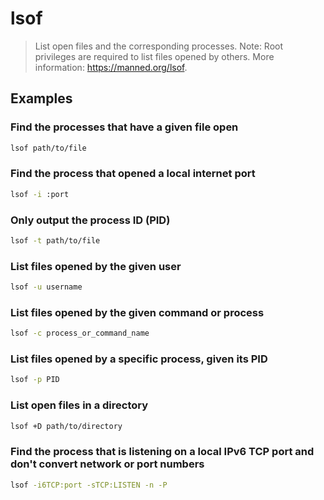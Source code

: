# lsof

> List open files and the corresponding processes. Note: Root privileges are required to list files opened by others. More information: <https://manned.org/lsof>.

## Examples

### Find the processes that have a given file open

```bash
lsof path/to/file
```

### Find the process that opened a local internet port

```bash
lsof -i :port
```

### Only output the process ID (PID)

```bash
lsof -t path/to/file
```

### List files opened by the given user

```bash
lsof -u username
```

### List files opened by the given command or process

```bash
lsof -c process_or_command_name
```

### List files opened by a specific process, given its PID

```bash
lsof -p PID
```

### List open files in a directory

```bash
lsof +D path/to/directory
```

### Find the process that is listening on a local IPv6 TCP port and don't convert network or port numbers

```bash
lsof -i6TCP:port -sTCP:LISTEN -n -P
```
